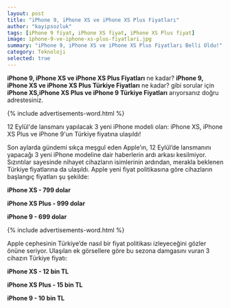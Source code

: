 ```yaml
---
layout: post
title: "iPhone 9, iPhone XS ve iPhone XS Plus Fiyatları"
author: "kayipsozluk"
tags: [iPhone 9 fiyat, iPhone XS fiyat, iPhone XS Plus fiyat]
image: iphone-9-ve-iphone-xs-plus-fiyatlari.jpg
summary: "iPhone 9, iPhone XS ve iPhone XS Plus Fiyatları Belli Oldu!"
category: Teknoloji
selected: true  
---
```


**iPhone 9, iPhone XS ve iPhone XS Plus Fiyatları** ne kadar? **iPhone 9, iPhone XS ve iPhone XS Plus Türkiye Fiyatları** ne kadar? gibi sorular için **iPhone XS,iPhone XS Plus ve iPhone 9 Türkiye Fiyatları** arıyorsanız doğru adrestesiniz.

{% include advertisements-word.html %}

12 Eylül'de lansmanı yapılacak 3 yeni iPhone modeli olan: iPhone XS, iPhone XS Plus ve iPhone 9'un Türkiye fiyatına ulaşıldı!

Son aylarda gündemi sıkça meşgul eden Apple’ın, 12 Eylül’de lansmanını yapacağı 3 yeni iPhone modeline dair haberlerin ardı arkası kesilmiyor. Sızıntılar sayesinde nihayet cihazların isimlerinin ardından, merakla beklenen Türkiye fiyatlarına da ulaşıldı. Apple yeni fiyat politikasına göre cihazların başlangıç fiyatları şu şekilde:

**iPhone XS - 799 dolar**

**iPhone XS Plus - 999 dolar**

**iPhone 9 - 699 dolar**

{% include advertisements-word.html %}

Apple cephesinin Türkiye’de nasıl bir fiyat politikası izleyeceğini gözler önüne seriyor. Ulaşılan ek görsellere göre bu sezona damgasını vuran 3 cihazın Türkiye fiyatı:

**iPhone XS - 12 bin TL**

**iPhone XS Plus - 15  bin TL**

**iPhone 9 - 10 bin TL**